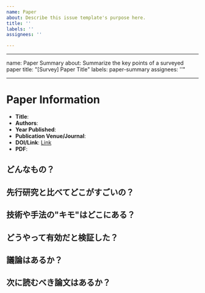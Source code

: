 ```yaml
---
name: Paper
about: Describe this issue template's purpose here.
title: ''
labels: ''
assignees: ''

---
```


---
name: Paper Summary
about: Summarize the key points of a surveyed paper
title: "[Survey] Paper Title"
labels: paper-summary
assignees: ''"

---

# Paper Information

- **Title**: 
- **Authors**: 
- **Year Published**: 
- **Publication Venue/Journal**: 
- **DOI/Link**: [Link](URL)
- **PDF**: 

## どんなもの？
## 先行研究と比べてどこがすごいの？
## 技術や手法の"キモ"はどこにある？
## どうやって有効だと検証した？
## 議論はあるか？
## 次に読むべき論文はあるか？
